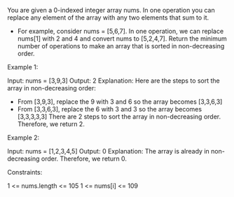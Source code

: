 You are given a 0-indexed integer array nums. In one operation you can replace any element of the array with any two elements that sum to it.

* For example, consider nums = [5,6,7]. In one operation, we can replace nums[1] with 2 and 4 and convert nums to [5,2,4,7].
Return the minimum number of operations to make an array that is sorted in non-decreasing order.



Example 1:

Input: nums = [3,9,3]
Output: 2
Explanation: Here are the steps to sort the array in non-decreasing order:
- From [3,9,3], replace the 9 with 3 and 6 so the array becomes [3,3,6,3]
- From [3,3,6,3], replace the 6 with 3 and 3 so the array becomes [3,3,3,3,3]
  There are 2 steps to sort the array in non-decreasing order. Therefore, we return 2.

Example 2:

Input: nums = [1,2,3,4,5]
Output: 0
Explanation: The array is already in non-decreasing order. Therefore, we return 0.


Constraints:

1 <= nums.length <= 105
1 <= nums[i] <= 109
